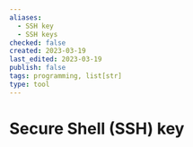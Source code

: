 ```yaml
---
aliases:
  - SSH key
  - SSH keys
checked: false
created: 2023-03-19
last_edited: 2023-03-19
publish: false
tags: programming, list[str]
type: tool
---
```

# Secure Shell (SSH) key
